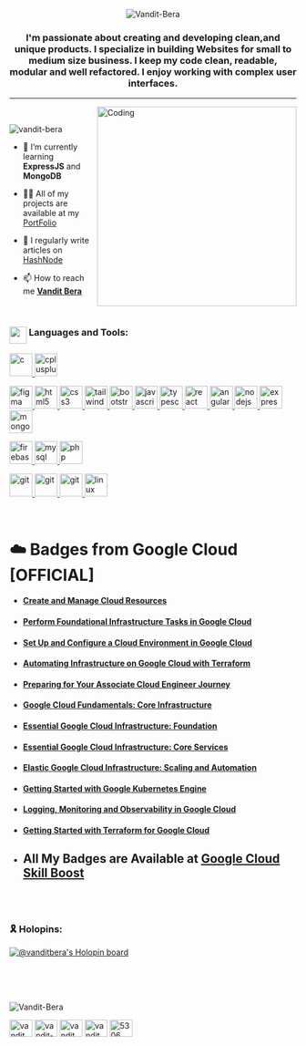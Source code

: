 <div align="center">
  
![Vandit-Bera](https://readme-typing-svg.demolab.com?font=Julee&size=30&duration=4000&pause=700&color=27E05D&center=true&width=435&lines=Hola!%F0%9F%99%8B+I'm+Vandit+Bera;I'm+a+Full+Stack+Web+Developer+%F0%9F%A7%91%E2%80%8D%F0%9F%A6%B0;YOU+DREAM+IT.++I+CREATE+IT.)
  
</div>


<h3 align="center">I'm passionate about creating and developing clean,and unique products. I specialize in building Websites for small to medium size business. I keep my code clean, readable, modular and well refactored. I enjoy working with complex user interfaces.</h3>

---

<img align="right" alt="Coding" width="350" src="https://cdn.dribbble.com/users/1162077/screenshots/3848914/programmer.gif">

<br>

<p align="left"> <img src="https://komarev.com/ghpvc/?username=vandit-bera&label=Profile%20views&color=0e75b6&style=flat" alt="vandit-bera" /> </p>


- 🌱 I’m currently learning **ExpressJS** and **MongoDB**

- 👨‍💻 All of my projects are available at my [PortFolio](https://vanditbera.in/)

- 📝 I regularly write articles on [HashNode](https://hashnode.com/@Vandit2510)

- 📫 How to reach me **[Vandit Bera](mailto:vanditbera@gmail.com)**

<br>


<h3 align="left"><img src = "https://media2.giphy.com/media/QssGEmpkyEOhBCb7e1/giphy.gif?cid=ecf05e47a0n3gi1bfqntqmob8g9aid1oyj2wr3ds3mg700bl&rid=giphy.gif" width = 30px align="top"> Languages and Tools:</h3>

<p align="left"> 
<a href="https://www.cprogramming.com/" target="_blank" rel="noreferrer"> <img src="https://skillicons.dev/icons?i=c" alt="c" width="40" height="40"/> </a> 
<a href="https://www.w3schools.com/cpp/" target="_blank" rel="noreferrer"> <img src="https://skillicons.dev/icons?i=cpp" alt="cplusplus" width="40" height="40"/> </a> 

<a href="https://www.figma.com/" target="_blank" rel="noreferrer"> <img src="https://skillicons.dev/icons?i=figma" alt="figma" width="40" height="40"/> </a> 
<a href="https://www.w3.org/html/" target="_blank" rel="noreferrer"> <img src="https://skillicons.dev/icons?i=html" alt="html5" width="40" height="40"/> </a> 
<a href="https://www.w3schools.com/css/" target="_blank" rel="noreferrer"> <img src="https://skillicons.dev/icons?i=css" alt="css3" width="40" height="40"/> </a> 
<a href="https://tailwindcss.com/" target="_blank" rel="noreferrer"> <img src="https://skillicons.dev/icons?i=tailwind" alt="tailwind" width="40" height="40"/> </a>
<a href="https://getbootstrap.com" target="_blank" rel="noreferrer"> <img src="https://skillicons.dev/icons?i=bootstrap" alt="bootstrap" width="40" height="40"/> </a>
<a href="https://developer.mozilla.org/en-US/docs/Web/JavaScript" target="_blank" rel="noreferrer"> <img src="https://skillicons.dev/icons?i=javascript" alt="javascript" width="40" height="40"/> </a> 
<a href="https://www.typescriptlang.org/" target="_blank" rel="noreferrer"> <img src="https://skillicons.dev/icons?i=typescript" alt="typescript" width="40" height="40"/> </a>
<a href="https://reactjs.org/" target="_blank" rel="noreferrer"> <img src="https://skillicons.dev/icons?i=react" alt="react" width="40" height="40"/> </a> 
<a href="https://angular.io" target="_blank" rel="noreferrer"> <img src="https://skillicons.dev/icons?i=angular" alt="angular" width="40" height="40"/> </a>
<a href="https://nodejs.org" target="_blank" rel="noreferrer"> <img src="https://skillicons.dev/icons?i=nodejs" alt="nodejs" width="40" height="40"/> </a>
<a href="https://expressjs.com" target="_blank" rel="noreferrer"> <img src="https://skillicons.dev/icons?i=express" alt="express" width="40" height="40"/> </a> 
<a href="https://www.mongodb.com/" target="_blank" rel="noreferrer"> <img src="https://skillicons.dev/icons?i=mongodb" alt="mongodb" width="40" height="40"/> </a> 

<a href="https://firebase.google.com/" target="_blank" rel="noreferrer"> <img src="https://skillicons.dev/icons?i=firebase" alt="firebase" width="40" height="40"/> </a>
<a href="https://www.mysql.com/" target="_blank" rel="noreferrer"> <img src="https://skillicons.dev/icons?i=mysql" alt="mysql" width="40" height="40"/> </a> 
<a href="https://www.php.net" target="_blank" rel="noreferrer"> <img src="https://skillicons.dev/icons?i=php" alt="php" width="40" height="40"/> </a> 

<a href="https://git-scm.com/" target="_blank" rel="noreferrer"> <img src="https://skillicons.dev/icons?i=git" alt="git" width="40" height="40"/> </a> 
<a href="https://github.com/" target="_blank" rel="noreferrer"> <img src="https://skillicons.dev/icons?i=github" alt="git" width="40" height="40"/> </a> 
<a href="https://code.visualstudio.com/" target="_blank" rel="noreferrer"> <img src="https://skillicons.dev/icons?i=vscode" alt="git" width="40" height="40"/> </a> 
<a href="https://www.linux.org/" target="_blank" rel="noreferrer"> <img src="https://skillicons.dev/icons?i=linux" alt="linux" width="40" height="40"/> </a> 
</p>

<br>

# ☁️ Badges from Google Cloud [OFFICIAL]

- #### [Create and Manage Cloud Resources](https://www.cloudskillsboost.google/public_profiles/f0b0c653-67c4-433e-86d3-81f2f8b29178/badges/2998253)
- #### [Perform Foundational Infrastructure Tasks in Google Cloud](https://www.cloudskillsboost.google/public_profiles/f0b0c653-67c4-433e-86d3-81f2f8b29178/badges/3021300)
- #### [Set Up and Configure a Cloud Environment in Google Cloud](https://www.cloudskillsboost.google/public_profiles/f0b0c653-67c4-433e-86d3-81f2f8b29178/badges/3023254)
- #### [Automating Infrastructure on Google Cloud with Terraform](https://www.cloudskillsboost.google/public_profiles/f0b0c653-67c4-433e-86d3-81f2f8b29178/badges/3026012)
- #### [Preparing for Your Associate Cloud Engineer Journey](https://www.cloudskillsboost.google/public_profiles/f0b0c653-67c4-433e-86d3-81f2f8b29178/badges/2969125)
- #### [Google Cloud Fundamentals: Core Infrastructure](https://www.cloudskillsboost.google/public_profiles/f0b0c653-67c4-433e-86d3-81f2f8b29178/badges/2971119)
- #### [Essential Google Cloud Infrastructure: Foundation](https://www.cloudskillsboost.google/public_profiles/f0b0c653-67c4-433e-86d3-81f2f8b29178/badges/2974797)
- #### [Essential Google Cloud Infrastructure: Core Services](https://www.cloudskillsboost.google/public_profiles/f0b0c653-67c4-433e-86d3-81f2f8b29178/badges/2997413)
- #### [Elastic Google Cloud Infrastructure: Scaling and Automation](https://www.cloudskillsboost.google/public_profiles/f0b0c653-67c4-433e-86d3-81f2f8b29178/badges/3023864)
- #### [Getting Started with Google Kubernetes Engine](https://www.cloudskillsboost.google/public_profiles/f0b0c653-67c4-433e-86d3-81f2f8b29178/badges/3020677)
- #### [Logging, Monitoring and Observability in Google Cloud](https://www.cloudskillsboost.google/public_profiles/f0b0c653-67c4-433e-86d3-81f2f8b29178/badges/3025649)
- #### [Getting Started with Terraform for Google Cloud](https://www.cloudskillsboost.google/public_profiles/f0b0c653-67c4-433e-86d3-81f2f8b29178/badges/3025661)

- ## All My Badges are Available at [Google Cloud Skill Boost](https://www.cloudskillsboost.google/public_profiles/f0b0c653-67c4-433e-86d3-81f2f8b29178)

<br>

<!-- <h3 align="left">⚙️ Analytics:</h3>
  
  ![GitHub Streak](https://github-readme-streak-stats.herokuapp.com?user=vandit-bera&theme=neon-dark&hide_border=true&border_radius=30&date_format=j%20M%5B%20Y%5D) -->
  

<br>

<h3 align="left">
🎗️ Holopins:
</h3>

[![@vanditbera's Holopin board](https://holopin.io/api/user/board?user=vanditbera)](https://holopin.io/@vanditbera)

<br>

<!-- <h3 align="left">
<img src="https://media.giphy.com/media/iY8CRBdQXODJSCERIr/giphy.gif" width="30" height="30" align="top">Contributions Graph eaten by snake:
</h3> -->

<!-- ![Snake animation](https://github.com/vandit-bera/vandit-bera/blob/output/github-contribution-grid-snake.svg) -->

<br>

<!-- <h3 align="left">
<img src="https://media.giphy.com/media/iY8CRBdQXODJSCERIr/giphy.gif" width="30" height="30" align="top">Contributions Graph:
</h3> -->

<!-- ![Vandit's github activity graph](https://activity-graph.herokuapp.com/graph?username=vandit-bera&theme=react-dark&color=27E05D&line=00A6ED&point=F24E1E&area=true&hide_border=true) -->



<br>

<div align="left">
  
![Vandit-Bera](https://readme-typing-svg.demolab.com/?font=Julee&size=30&duration=4000&pause=700&color=2969ff&left=true&width=435&lines=➡+For+Any+Future+Request++Ping+Me!)
  
</div>

<p align="left">
<a href="https://twitter.com/vandit_bera_" target="blank"><img align="center" src="https://raw.githubusercontent.com/rahuldkjain/github-profile-readme-generator/master/src/images/icons/Social/twitter.svg" alt="vandit_bera_" height="30" width="40" /></a>
<a href="https://linkedin.com/in/vandit-bera-4a0b02221" target="blank"><img align="center" src="https://raw.githubusercontent.com/rahuldkjain/github-profile-readme-generator/master/src/images/icons/Social/linked-in-alt.svg" alt="vandit-bera-4a0b02221" height="30" width="40" /></a>
<a href="https://fb.com/vandit bera" target="blank"><img align="center" src="https://raw.githubusercontent.com/rahuldkjain/github-profile-readme-generator/master/src/images/icons/Social/facebook.svg" alt="vandit bera" height="30" width="40" /></a>
<a href="https://instagram.com/vandit.bera" target="blank"><img align="center" src="https://raw.githubusercontent.com/rahuldkjain/github-profile-readme-generator/master/src/images/icons/Social/instagram.svg" alt="vandit.bera" height="30" width="40" /></a>
<a href="https://discord.com/users/channels/@me/970605340641099796" target="blank"><img align="center" src="https://raw.githubusercontent.com/rahuldkjain/github-profile-readme-generator/master/src/images/icons/Social/discord.svg" alt="5306" height="30" width="40" /></a>
</p>
